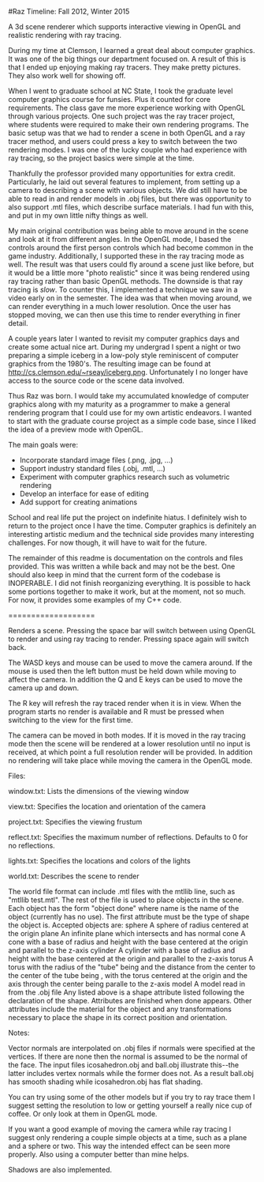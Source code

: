 #Raz
Timeline:  Fall 2012, Winter 2015

A 3d scene renderer which supports interactive viewing in OpenGL and realistic rendering with ray tracing.

During my time at Clemson, I learned a great deal about computer graphics.  It was one of the big things our department focused on.  A result of this is that I ended up enjoying making ray tracers.  They make pretty pictures.  They also work well for showing off.

When I went to graduate school at NC State, I took the graduate level computer graphics course for funsies.  Plus it counted for core requirements.  The class gave me more experience working with OpenGL through various projects.  One such project was the ray tracer project, where students were required to make their own rendering programs.  The basic setup was that we had to render a scene in both OpenGL and a ray tracer method, and users could press a key to switch between the two rendering modes.  I was one of the lucky couple who had experience with ray tracing, so the project basics were simple at the time.

Thankfully the professor provided many opportunities for extra credit.  Particularly, he laid out several features to implement, from setting up a camera to describing a scene with various objects.  We did still have to be able to read in and render models in .obj files, but there was opportunity to also support .mtl files, which describe surface materials.  I had fun with this, and put in my own little nifty things as well.

My main original contribution was being able to move around in the scene and look at it from different angles.  In the OpenGL mode, I based the controls around the first person controls which had become common in the game industry.  Additionally, I supported these in the ray tracing mode as well.  The result was that users could fly around a scene just like before, but it would be a little more "photo realistic" since it was being rendered using ray tracing rather than basic OpenGL methods.  The downside is that ray tracing is *slow*.  To counter this, I implemented a technique we saw in a video early on in the semester.  The idea was that when moving around, we can render everything in a much lower resolution.  Once the user has stopped moving, we can then use this time to render everything in finer detail.

A couple years later I wanted to revisit my computer graphics days and create some actual nice art.  During my undergrad I spent a night or two preparing a simple iceberg in a low-poly style reminiscent of computer graphics from the 1980's.  The resulting image can be found at http://cs.clemson.edu/~rseay/iceberg.png.  Unfortunately I no longer have access to the source code or the scene data involved.

Thus Raz was born.  I would take my accumulated knowledge of computer graphics along with my maturity as a programmer to make a general rendering program that I could use for my own artistic endeavors.  I wanted to start with the graduate course project as a simple code base, since I liked the idea of a preview mode with OpenGL.

The main goals were:

- Incorporate standard image files (.png, .jpg, ...)
- Support industry standard files (.obj, .mtl, ...)
- Experiment with computer graphics research such as volumetric rendering
- Develop an interface for ease of editing
- Add support for creating animations

School and real life put the project on indefinite hiatus.  I definitely wish to return to the project once I have the time.  Computer graphics is definitely an interesting artistic medium and the technical side provides many interesting challenges.  For now though, it will have to wait for the future.


The remainder of this readme is documentation on the controls and files provided.  This was written a while back and may not be the best.  One should also keep in mind that the current form of the codebase is INOPERABLE.  I did not finish reorganizing everything.  It is possible to hack some portions together to make it work, but at the moment, not so much.  For now, it provides some examples of my C++ code.


===================


Renders a scene.  Pressing the space bar will switch between
using OpenGL to render and using ray tracing to render.  Pressing
space again will switch back.

The WASD keys and mouse can be used to move the camera around.
If the mouse is used then the left button must be held down while
moving to affect the camera.  In addition the Q and E keys can
be used to move the camera up and down.

The R key will refresh the ray traced render when it is in view.
When the program starts no render is available and R must be
pressed when switching to the view for the first time.

The camera can be moved in both modes.  If it is moved in the
ray tracing mode then the scene will be rendered at a lower
resolution until no input is received, at which point a full
resolution render will be provided.  In addition no rendering
will take place while moving the camera in the OpenGL mode.




Files:

window.txt:
  Lists the dimensions of the viewing window
  
view.txt:
  Specifies the location and orientation of the camera
  
project.txt:
  Specifies the viewing frustum

reflect.txt:
  Specifies the maximum number of reflections.  Defaults to
  0 for no reflections.

lights.txt:
  Specifies the locations and colors of the lights

world.txt:
  Describes the scene to render

The world file format can include .mtl files with the mtllib
line, such as "mtllib test.mtl".  The rest of the file is
used to place objects in the scene.  Each object has the form
"object <name> <attributes> done" where name is the name of
the object (currently has no use).  The first attribute must
be the type of shape the object is.  Accepted objects are:
  sphere
    A sphere of radius <radius> centered at the origin
  plane
    An infinite plane which intersects <point> and has
    normal <normal>
  cone
    A cone with a base of radius <radius> and height <height>
    with the base centered at the origin and parallel to
    the z-axis
  cylinder
    A cylinder with a base of radius <radius> and height
    <height> with the base centered at the origin and parallel
    to the z-axis
  torus
    A torus with the radius of the "tube" being <inner> and
    the distance from the center to the center of the tube
    being <outer>, with the torus centered at the origin and
    the axis through the center being paralle to the z-axis
  model
    A model read in from the .obj file <file>
Any <att> listed above is a shape attribute listed following
the declaration of the shape.  Attributes are finished when
done appears.  Other attributes include the material for the
object and any transformations necessary to place the shape
in its correct position and orientation.



Notes:

Vector normals are interpolated on .obj files if normals were
specified at the vertices.  If there are none then the normal
is assumed to be the normal of the face.  The input files
icosahedron.obj and ball.obj illustrate this--the latter
includes vertex normals while the former does not.  As a
result ball.obj has smooth shading while icosahedron.obj has
flat shading.

You can try using some of the other models but if you try to
ray trace them I suggest setting the resolution to low or
getting yourself a really nice cup of coffee.  Or only look
at them in OpenGL mode.

If you want a good example of moving the camera while ray
tracing I suggest only rendering a couple simple objects at
a time, such as a plane and a sphere or two.  This way the
intended effect can be seen more properly.  Also using a
computer better than mine helps.

Shadows are also implemented.
